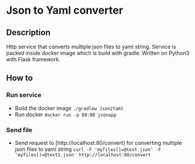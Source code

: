 # Json to Yaml converter

## Description
Http service that converts multiple json files to yaml string. 
Service is packed inside docker image which is build with gradle.
Written on Python3 with Flask framework.

## How to

### Run service
 - Build the docker image
`./gradlew Json2Yaml`
 - Run docker
`docker run -p 80:80 jsonapp`

### Send file
 - Send request to [http://localhost:80/convert] for converting multiple json files to yaml string
`curl -F 'myfiles[]=@text.json' -F 'myfiles[]=@text1.json' http://localhost:80/convert`
